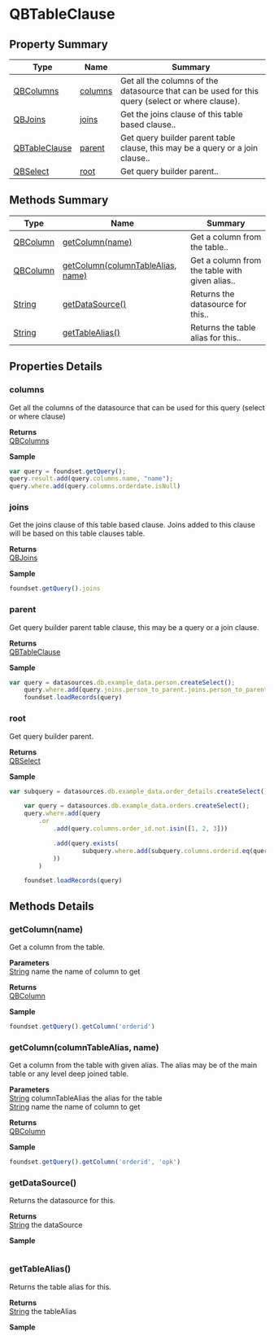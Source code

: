 #  QBTableClause


## Property Summary

| Type                                                  | Name                    | Summary                                                                                                           |
| ----------------------------------------------------- | ----------------------- | ----------------------------------------------------------------------------------------------------------------- |
| [QBColumns](./QBColumns.md) | [columns](QBTableClause.md#columns)                   | Get all the columns of the datasource that can be used for this query (select or where clause).                                    |
| [QBJoins](./QBJoins.md) | [joins](QBTableClause.md#joins)                   | Get the joins clause of this table based clause..                                    |
| [QBTableClause](./QBTableClause.md) | [parent](QBTableClause.md#parent)                   | Get query builder parent table clause, this may be a query or a join clause..                                    |
| [QBSelect](./QBSelect.md) | [root](QBTableClause.md#root)                   | Get query builder parent..                                    |

## Methods Summary

| Type                                                  | Name                    | Summary                                                                                                           |
| ----------------------------------------------------- | ----------------------- | ----------------------------------------------------------------------------------------------------------------- |
| [QBColumn](./QBColumn.md) | [getColumn(name)](QBTableClause.md#getcolumn-name)                   | Get a column from the table..                                    |
| [QBColumn](./QBColumn.md) | [getColumn(columnTableAlias, name)](QBTableClause.md#getcolumn-columntablealias-name)                   | Get a column from the table with given alias..                                    |
| [String](../JSLib/String.md) | [getDataSource()](QBTableClause.md#getdatasource)                   | Returns the datasource for this..                                    |
| [String](../JSLib/String.md) | [getTableAlias()](QBTableClause.md#gettablealias)                   | Returns the table alias for this..                                    |

## Properties Details

### columns

Get all the columns of the datasource that can be used for this query (select or where clause)

**Returns**\
[QBColumns](./QBColumns.md) 


**Sample**

```javascript
var query = foundset.getQuery();
query.result.add(query.columns.name, "name");
query.where.add(query.columns.orderdate.isNull)
```
### joins

Get the joins clause of this table based clause.
Joins added to this clause will be based on this table clauses table.

**Returns**\
[QBJoins](./QBJoins.md) 


**Sample**

```javascript
foundset.getQuery().joins
```
### parent

Get query builder parent table clause, this may be a query or a join clause.

**Returns**\
[QBTableClause](./QBTableClause.md) 


**Sample**

```javascript
var query = datasources.db.example_data.person.createSelect();
	query.where.add(query.joins.person_to_parent.joins.person_to_parent.columns.name.eq('john'))
	foundset.loadRecords(query)
```
### root

Get query builder parent.

**Returns**\
[QBSelect](./QBSelect.md) 


**Sample**

```javascript
var subquery = datasources.db.example_data.order_details.createSelect();

	var query = datasources.db.example_data.orders.createSelect();
	query.where.add(query
		.or
			.add(query.columns.order_id.not.isin([1, 2, 3]))

			.add(query.exists(
					subquery.where.add(subquery.columns.orderid.eq(query.columns.order_id)).root
			))
		)

	foundset.loadRecords(query)
```

## Methods Details

### getColumn(name)

Get a column from the table.

**Parameters**\
[String](../JSLib/String.md) name the name of column to get

**Returns**\
[QBColumn](./QBColumn.md) 


**Sample**

```javascript
foundset.getQuery().getColumn('orderid')
```
### getColumn(columnTableAlias, name)

Get a column from the table with given alias.
The alias may be of the main table or any level deep joined table.

**Parameters**\
[String](../JSLib/String.md) columnTableAlias the alias for the table\
[String](../JSLib/String.md) name the name of column to get

**Returns**\
[QBColumn](./QBColumn.md) 


**Sample**

```javascript
foundset.getQuery().getColumn('orderid', 'opk')
```
### getDataSource()

Returns the datasource for this.


**Returns**\
[String](../JSLib/String.md) the dataSource


**Sample**

```javascript

```
### getTableAlias()

Returns the table alias for this.


**Returns**\
[String](../JSLib/String.md) the tableAlias


**Sample**

```javascript

```

